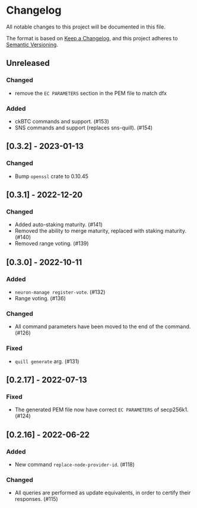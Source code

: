 # Changelog

All notable changes to this project will be documented in this file.

The format is based on [Keep a Changelog](https://keepachangelog.com/en/1.0.0/),
and this project adheres to [Semantic Versioning](https://semver.org/spec/v2.0.0.html).

## Unreleased

### Changed

- remove the `EC PARAMETERS` section in the PEM file to match dfx

### Added

- ckBTC commands and support. (#153)
- SNS commands and support (replaces sns-quill). (#154)

## [0.3.2] - 2023-01-13

### Changed
- Bump `openssl` crate to 0.10.45

## [0.3.1] - 2022-12-20

### Changed
- Added auto-staking maturity. (#141)
- Removed the ability to merge maturity, replaced with staking maturity. (#140)
- Removed range voting. (#139)

## [0.3.0] - 2022-10-11

### Added
- `neuron-manage register-vote`. (#132)
-  Range voting. (#136)
### Changed
- All command parameters have been moved to the end of the command. (#126)

### Fixed
- `quill generate` arg. (#131)

## [0.2.17] - 2022-07-13

### Fixed
- The generated PEM file now have correct `EC PARAMETERS` of secp256k1. (#124)

## [0.2.16] - 2022-06-22

### Added
- New command `replace-node-provider-id`. (#118)

### Changed
- All queries are performed as update equivalents, in order to certify their responses. (#115)
